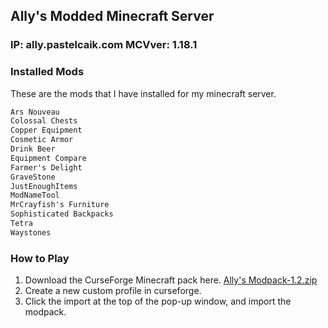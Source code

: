 ## Ally's Modded Minecraft Server

### IP: ally.pastelcaik.com MCVver: 1.18.1

### Installed Mods

These are the mods that I have installed for my minecraft server.

```markdown
Ars Nouveau
Colossal Chests
Copper Equipment
Cosmetic Armor
Drink Beer
Equipment Compare
Farmer's Delight
GraveStone
JustEnoughItems
ModNameTool
MrCrayfish's Furniture
Sophisticated Backpacks
Tetra
Waystones
```


### How to Play

1. Download the CurseForge Minecraft pack here. [Ally's Modpack-1.2.zip](https://github.com/sjaeledyr/ally.pastelcaik.com/files/7959520/Ally.s.Modpack-1.2.zip)
2. Create a new custom profile in curseforge.
3. Click the import at the top of the pop-up window, and import the modpack.

